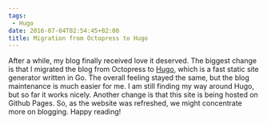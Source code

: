 ```yaml
---
tags:
 - Hugo
date: 2016-07-04T02:54:45+02:00
title: Migration from Octopress to Hugo
---
```


After a while, my blog finally received love it deserved. The biggest change is
that I migrated the blog from Octopress to [Hugo](https://gohugo.io), which is a
fast static site generator written in Go. The overall feeling stayed the same,
but the blog maintenance is much easier for me. I am still finding my way around Hugo,
but so far it works nicely. Another change is that this site is being hosted on
Github Pages. So, as the website was refreshed, we might concentrate more
on blogging. Happy reading!